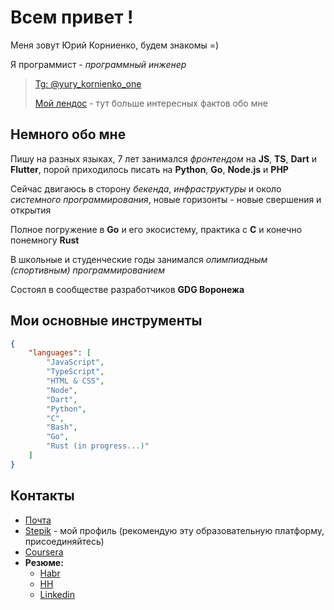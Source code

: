 # Всем привет !

Меня зовут Юрий Корниенко, будем знакомы =)

Я программист - *программный инженер*

> [Tg: @yury_kornienko_one](https://t.me/yury_kornienko_one)
>
> [Мой лендос](https://geooooo.github.io/landing/) - тут больше интересных фактов обо мне

## Немного обо мне

Пишу на разных языках, 7 лет занимался *фронтендом* на **JS**, **TS**, **Dart** и **Flutter**, порой приходилось писать на **Python**, **Go**, **Node.js** и **PHP**

Сейчас двигаюсь в сторону *бекенда*, *инфраструктуры* и около *системного программирования*,
новые горизонты - новые свершения и открытия

Полное погружение в **Go** и его экосистему, практика с **C** и конечно понемногу **Rust**

В школьные и студенческие годы занимался *олимпиадным (спортивным) программированием*

Состоял в сообществе разработчиков **GDG Воронежа**

## Мои основные инструменты

```json
{
    "languages": [
        "JavaScript",
        "TypeScript",
        "HTML & CSS",
        "Node",
        "Dart",
        "Python",
        "C",
        "Bash",
        "Go",
        "Rust (in progress...)"
    ]
}
```

## Контакты

- [Почта](mailto:geo97it@gmail.com)
- [Stepik](https://stepik.org/users/19182402/profile) - мой профиль (рекомендую эту образовательную платформу, присоединяйтесь)
- [Coursera](https://www.coursera.org/learner/yury-kornienko-one)
- **Резюме:**
  - [Habr](https://career.habr.com/yury_kornienko_one)
  - [HH](https://orel.hh.ru/resume/688c2e57ff08aea8990039ed1f6e5653355466)
  - [Linkedin](https://www.linkedin.com/in/yury-kornienko-one/)
